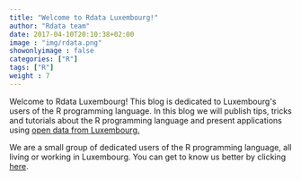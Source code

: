 ```yaml
---
title: "Welcome to Rdata Luxembourg!"
author: "Rdata team"
date: 2017-04-10T20:10:38+02:00
image : "img/rdata.png"
showonlyimage : false
categories: ["R"]
tags: ["R"]
weight : 7
---
```


Welcome to Rdata Luxembourg! This blog is dedicated to Luxembourg's users of the R programming language.
In this blog we will publish tips, tricks and tutorials about the R programming language and present
applications using [open data from Luxembourg.](https://data.public.lu/en/)

We are a small group of dedicated users of the R programming language, all living or working in Luxembourg.
You can get to know us better by clicking [here](http://www.rdata.lu/about).